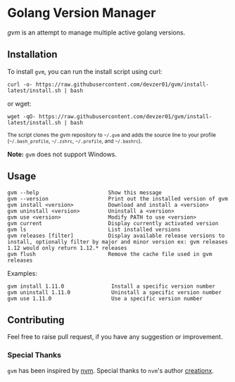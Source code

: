 # Golang Version Manager
_gvm_ is an attempt to manage multiple active golang versions.

## Installation

To install `gvm`, you can run the install script using curl:

```
curl -o- https://raw.githubusercontent.com/devzer01/gvm/install-latest/install.sh | bash
```
or wget:
```
wget -qO- https://raw.githubusercontent.com/devzer01/gvm/install-latest/install.sh | bash
```
<sub>The script clones the gvm repository to `~/.gvm` and adds the source line to your profile (`~/.bash_profile`, `~/.zshrc`, `~/.profile`, and `~/.bashrc`).</sub>

**Note:** `gvm` does not support Windows.

## Usage

```
gvm --help                      Show this message
gvm --version                   Print out the installed version of gvm
gvm install <version>           Download and install a <version>
gvm uninstall <version>         Uninstall a <version>
gvm use <version>               Modify PATH to use <version>
gvm current                     Display currently activated version
gvm ls                          List installed versions
gvm releases [filter]           Display available release versions to install, optionally filter by major and minor version ex: gvm releases 1.12 would only return 1.12.* releases
gvm flush                       Remove the cache file used in gvm releases
```

Examples:
```
gvm install 1.11.0               Install a specific version number
gvm uninstall 1.11.0             Uninstall a specific version number
gvm use 1.11.0                   Use a specific version number
```

## Contributing

Feel free to raise pull request, if you have any suggestion or improvement.

### Special Thanks
`gvm` has been inspired by [nvm](!https://github.com/creationix/nvm). Special thanks to `nvm`'s author [creationx](!https://github.com/creationix).
